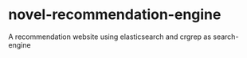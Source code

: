 # novel-recommendation-engine
A recommendation website using elasticsearch and crgrep as search-engine
